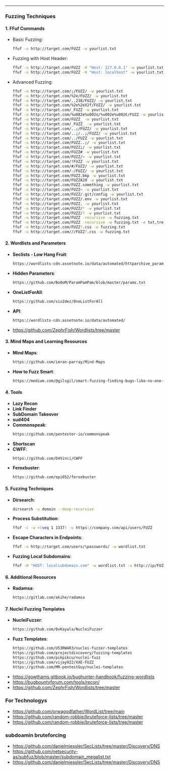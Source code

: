 
---

### **Fuzzing Techniques**

#### **1. FFuf Commands**
- Basic Fuzzing:
  ```bash
  ffuf -u http://target.com/FUZZ -w yourlist.txt
  ```
- Fuzzing with Host Header:
  ```bash
  ffuf -u http://target.com/FUZZ -H "Host: 127.0.0.1" -w yourlist.txt
  ffuf -u http://target.com/FUZZ -H "Host: localhost" -w yourlist.txt
  ```
- Advanced Fuzzing:
  ```bash
  ffuf -u http://target.com/;/FUZZ/ -w yourlist.txt
  ffuf -u http://target.com/%2e/FUZZ/ -w yourlist.txt
  ffuf -u http://target.com/..238/FUZZ/ -w yourlist.txt
  ffuf -u http://target.com/%2e%2eX2f/FUZZ/ -w yourlist.txt
  ffuf -u http://target.com/_FUZZ -w yourlist.txt
  ffuf -u http://target.com/%u082e%u002¢/%u002e%u002€/FUZZ -w yourlist.txt
  ffuf -u http://target.com/FUZZ_ -w yourlist.txt
  ffuf -u http://target.com/_FUZZ_ -w yourlist.txt
  ffuf -u http://target.com/..;/FUZZ/ -w yourlist.txt
  ffuf -u http://target.com/..;/..;/FUZZ/ -w yourlist.txt
  ffuf -u http://target.com/../FUZZ -w yourlist.txt
  ffuf -u http://target.com/FUZZ..;/ -w yourlist.txt
  ffuf -u http://target.com/FUZZ;/ -w yourlist.txt
  ffuf -u http://target.com/FUZZ# -w yourlist.txt
  ffuf -u http://target.com/FUZZ/~ -w yourlist.txt
  ffuf -u http://target.com/!FUZZ -w yourlist.txt
  ffuf -u http://target.com/#/FUZZ/ -w yourlist.txt
  ffuf -u http://target.com/-/FUZZ/ -w yourlist.txt
  ffuf -u http://target.com/FUZZ.bkp -w yourlist.txt
  ffuf -u http://target.com/FUZZA20 -w yourlist.txt
  ffuf -u http://target.com/FUZZ.something -w yourlist.txt
  ffuf -u http://target.com/FUZZ~ -w yourlist.txt
  ffuf -u http://target.com/FUZZ/.git/config -w yourlist.txt
  ffuf -u http://target.com/FUZZ/.env -w yourlist.txt
  ffuf -u http://target.com/FUZZ. -w yourlist.txt
  ffuf -u http://target.com/FUZZ/* -w yourlist.txt
  ffuf -u http://target.com/FUZZ/? -w yourlist.txt
  ffuf -u http://target.com/FUZZ -recursive -w fuzzing.txt
  ffuf -u http://target.com/FUZZ -recursive -w fuzzing.txt -e txt,tree,main
  ffuf -u http://target.com/FUZZ?.css -w fuzzing.txt
  ffuf -u http://target.com///FUZZ?.css -w fuzzing.txt
  ```

#### **2. Wordlists and Parameters**
- **Seclists - Low Hang Fruit**:
  ```bash
  https://wordlists-cdn.assetnote.io/data/automated/httparchive_parameters_top_1m_2023_12_28.txt
  ```
- **Hidden Parameters**:
  ```bash
  https://github.com/Bo0oM/ParamPamPam/blob/master/params.txt
  ```
- **OneListForAll**:
  ```bash
  https://github.com/six2dez/OneListForAll
  ```
- **API**:
  ```bash
  https://wordlists-cdn.assetnote.io/data/automated/
  ```
- https://github.com/ZephrFish/Wordlists/tree/master

#### **3. Mind Maps and Learning Resources**
- **Mind Maps**:
  ```bash
  https://github.com/imran-parray/Mind-Maps
  ```
- **How to Fuzz Smart**:
  ```bash
  https://medium.com/@gilsgil/smart-fuzzing-finding-bugs-like-no-one-else-by-gilson-oliveira-d6aa0dbc285b
  ```

#### **4. Tools**
- **Lazy Recon**
- **Link Finder**
- **SubDomain Takeover**
- **sud404**
- **Commonspeak**:
  ```bash
  https://github.com/pentester-io/commonspeak
  ```
- **Shortscan**
- **CWFF**:
  ```bash
  https://github.com/D4Vinci/CWFF
  ```
- **Feroxbuster**:
  ```bash
  https://github.com/epi052/feroxbuster
  ```

#### **5. Fuzzing Techniques**
- **Dirsearch**:
  ```bash
  dirsearch -u domain --deep-recursive
  ```
- **Process Substitution**:
  ```bash
  ffuf -c -w <(seq 1 1337) -u https://company.com/api/users/FUZZ
  ```
- **Escape Characters in Endpoints**:
  ```bash
  ffuf -u http://target.com/users/\passwords/ -w wordlist.txt
  ```
- **Fuzzing Local Subdomains**:
  ```bash
  ffuf -H "HOST: localsubdomain.com" -w wordlist.txt -u http://ip/FUZZ
  ```

#### **6. Additional Resources**
- **Radamsa**:
  ```bash
  https://gitlab.com/akihe/radamsa
  ```

#### **7. Nuclei Fuzzing Templates**
- **NucleiFuzzer**:
  ```bash
  https://github.com/0xKayala/NucleiFuzzer
  ```
- **Fuzz Templates**:
  ```bash
  https://github.com/U53RW4R3/nuclei-fuzzer-templates
  https://github.com/projectdiscovery/fuzzing-templates
  https://github.com/pikpikcu/nuclei-fuzz
  https://github.com/vijay922/XXE-FUZZ
  https://github.com/MR-pentestGuy/nuclei-templates
  ```
- https://gowthams.gitbook.io/bughunter-handbook/fuzzing-wordlists
- https://bugbountyforum.com/tools/recon/
- https://github.com/ZephrFish/Wordlists/tree/master
### **For Technologys**
- https://github.com/orwagodfather/WordList/tree/main
- https://github.com/random-robbie/bruteforce-lists/tree/master
- https://github.com/random-robbie/bruteforce-lists/tree/master
### subdoamin bruteforcing
- https://github.com/danielmiessler/SecLists/tree/master/Discovery/DNS
- https://github.com/netsecurity-as/subfuz/blob/master/subdomain_megalist.txt
- https://github.com/danielmiessler/SecLists/tree/master/Discovery/DNS


